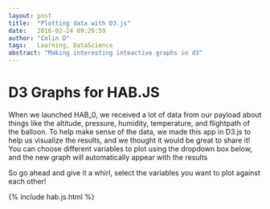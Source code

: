 ```yaml
---
layout: post
title:  "Plotting data with D3.js"
date:   2016-02-24 09:26:59
author: "Colin D"
tags:   Learning, DataScience
abstract: "Making interesting inteactive graphs in d3"
---
```



# D3 Graphs for HAB.JS


When we launched HAB_0, we received a lot of data from our payload about things
like the altitude, pressure, humidity, temperature, and flightpath of the
balloon. To help make sense of the data, we made this app in D3.js to help us
visualize the results, and we thought it would be great to share it! You can
choose different variables to plot using the dropdown box below, and the new
graph will automatically appear with the results


So go ahead and give it a whirl, select the variables you want to plot against
each other!

{% include hab.js.html %}
